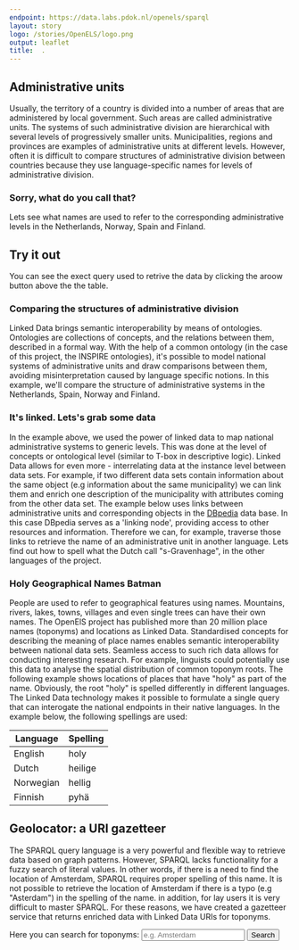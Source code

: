 ```yaml
---
endpoint: https://data.labs.pdok.nl/openels/sparql
layout: story
logo: /stories/OpenELS/logo.png
output: leaflet
title:  .
---
```


  <link rel="stylesheet" type="text/css" href="leaflet/leaflet.css"/>
  <link rel="stylesheet" type="text/css" href="/assets/css/datatables.min.css"/>
  <link rel="stylesheet" type="text/css" href="/assets/css/bootstrap.min.css"/>
  <script type="text/javascript" src="leaflet/leaflet.js"></script>
  <script type="text/javascript" src="/assets/js/bootstrap.min.js"></script>
  <script type="text/javascript" src="/assets/js/datatables.min.js"></script>
  <script type="text/javascript" src="geolocator.js"></script>  

    
## Administrative units

  Usually, the territory of a country is divided into a number of areas that are administered by local government. Such areas are
  called administrative units. The systems of such administrative division are hierarchical with several levels of progressively smaller units. Municipalities, regions and provinces are examples of administrative units at different levels.
  However, often it is difficult to compare structures of administrative division between countries because they use language-specific
  names for levels of administrative division.  

### Sorry, what do you call that?
Lets see what names are used to refer to the corresponding administrative levels in the Netherlands, Norway, Spain and Finland.  

<div class="alert alert-info txt" role="alert">
  <h2>Try it out</h2>
  <p>You can see the exect query used to retrive the data by clicking the aroow button above the the table.</p>
</div>

  <query data-config="http://127.0.0.1:5000/stories/OpenELS/#query=PREFIX+rdf%3A+%3Chttp%3A%2F%2Fwww.w3.org%2F1999%2F02%2F22-rdf-syntax-ns%23%3E%0APREFIX+rdfs%3A+%3Chttp%3A%2F%2Fwww.w3.org%2F2000%2F01%2Frdf-schema%23%3E%0APrefix+au%3A+%3Chttp%3A%2F%2Finspire.ec.europa.eu%2Font%2Fau%23%3E%0ASELECT+%3Fcountry+(group_concat(distinct+%3F1stName%3Bseparator%3D'%2C')+as+%3F1stLevel)+(group_concat(distinct+%3F2ndName%3Bseparator%3D'%2C')+as+%3F2ndLevel)++(group_concat(distinct+%3F3rdName%3Bseparator%3D'%2C')+as+%3F3rdLevel)%0AWHERE+%7B%0A%7B++Values+(%3Fg+%3Fcountry)+%7B(%3Chttp%3A%2F%2Fdata.labs.pdok.nl%2Fdataset%2Fopenels%2Fau%3E+%22The+Netherlands%22)%7D%0A++graph+%3Fg+%7B%0A++++++%3Fau1st+au%3AAdministrativeUnit.nationalLevel+%3Chttp%3A%2F%2Finspire.ec.europa.eu%2Fcodelist%2FAdministrativeHierarchyLevel%2F1stOrder%3E%3B%0A+++++++++++++%3Chttp%3A%2F%2Finspire.ec.europa.eu%2Font%2Fau%23AdministrativeUnit.nationalLevelName%3E+%3F1stName.%0A+++++++%3Fau2nd+au%3AAdministrativeUnit.nationalLevel+%3Chttp%3A%2F%2Finspire.ec.europa.eu%2Fcodelist%2FAdministrativeHierarchyLevel%2F2ndOrder%3E%3B%0A+++++++++++++%3Chttp%3A%2F%2Finspire.ec.europa.eu%2Font%2Fau%23AdministrativeUnit.nationalLevelName%3E+%3F2ndName.%0A+++++++%3Fau3rd+au%3AAdministrativeUnit.nationalLevel+%3Chttp%3A%2F%2Finspire.ec.europa.eu%2Fcodelist%2FAdministrativeHierarchyLevel%2F3rdOrder%3E%3B%0A+++++++++++++%3Chttp%3A%2F%2Finspire.ec.europa.eu%2Font%2Fau%23AdministrativeUnit.nationalLevelName%3E+%3F3rdName.%0A+++++%7D%0A%7D%0A++Union%0A++++%7B%0A++SERVICE+%3Chttp%3A%2F%2Frdf.kartverket.no%2F%2Fsparql%3E+%7B%0A++++++Values+(%3Fg+%3Fcountry)+%7B(%3Chttp%3A%2F%2Fopenels%2Fadministrativeunits%3E+%22Norway%22)%7D%0A++graph+%3Fg+%7B%0A++++%3Fau2nd+au%3AAdministrativeUnit.nationalLevel+%222ndOrder%22%3B%0A++++++++++++++++++++++++%3Chttp%3A%2F%2Finspire.ec.europa.eu%2Font%2Fau%23AdministrativeUnit.nationalLevelName%3E+%3F2ndName.%0A++++%3Fau1st+au%3AAdministrativeUnit.nationalLevel+%221stOrder%22%3B%0A++++++++++++++++++++++++%3Chttp%3A%2F%2Finspire.ec.europa.eu%2Font%2Fau%23AdministrativeUnit.nationalLevelName%3E+%3F1stName.%0A++++%3Fau3rd+au%3AAdministrativeUnit.nationalLevel+%223rdOrder%22%3B%0A++++++++++++++++++++++++%3Chttp%3A%2F%2Finspire.ec.europa.eu%2Font%2Fau%23AdministrativeUnit.nationalLevelName%3E+%3F3rdName.%0A++%7D%0A++++%7D%0A++%7D%0A%7D%0AGroup+by+%3Fcountry%0A%0A&contentTypeConstruct=text%2Fturtle&contentTypeSelect=application%2Fsparql-results%2Bjson&endpoint=https%3A%2F%2Fdata.labs.pdok.nl%2Fopenels%2Fsparql&requestMethod=POST&tabTitle=Query&headers=%7B%7D&outputFormat=table"
       data-endpoint="https://data.labs.pdok.nl/openels/sparql"
       data-query-ref="levels_names.rq"
       data-output="table">
 </query>

### Comparing the structures of administrative division

  Linked Data brings semantic interoperability by means of ontologies. Ontologies are collections of concepts, and the relations between them, described in a formal way. With the help of a common ontology (in the case of this project, the INSPIRE ontologies), it's possible to model national systems of administrative units and draw comparisons between them, avoiding misinterpretation caused by language specific notions. 
  In this example, we'll compare the structure of administrative systems in the Netherlands, Spain, Norway and Finland.   

  <query data-config="http://127.0.0.1:5000/stories/OpenELS/#query=PREFIX+geo%3A+%3Chttp%3A%2F%2Fwww.opengis.net%2Font%2Fgeosparql%23%3E%0APREFIX+rdfs%3A+%3Chttp%3A%2F%2Fwww.w3.org%2F2000%2F01%2Frdf-schema%23%3E%0APrefix+au%3A+%3Chttp%3A%2F%2Finspire.ec.europa.eu%2Font%2Fau%23%3E%0APrefix+nationallevel%3A+%3Chttp%3A%2F%2Finspire.ec.europa.eu%2Fcodelist%2FAdministrativeHierarchyLevel%2F%3E%0A%0Aselect+%0A%3Fcountry+(count(distinct+%3Fau1st)+as+%3F1stLevel)+(count(distinct+%3Fau2nd)+as+%3F2ndLevel)+(count(distinct+%3Fau3rd)+as+%3F3rdLevel)+(count(distinct+%3Fau4th)+as+%3F4thLevel)+%0A%7B%0A%7B+Values+(%3Fg+%3Fcountry)+%7B(%3Chttp%3A%2F%2Fdata.labs.pdok.nl%2Fdataset%2Fopenels%2Fau%3E+%22Netherlands%22)%7D%0A++++graph+%3Fg+%7B+++%0A++++++%3Fau1st+au%3AAdministrativeUnit.nationalLevel+%3Chttp%3A%2F%2Finspire.ec.europa.eu%2Fcodelist%2FAdministrativeHierarchyLevel%2F1stOrder%3E.%0A++++++%3Fau2nd+au%3AAdministrativeUnit.nationalLevel+%3Chttp%3A%2F%2Finspire.ec.europa.eu%2Fcodelist%2FAdministrativeHierarchyLevel%2F2ndOrder%3E.%0A++++++%3Fau3rd+au%3AAdministrativeUnit.nationalLevel+%3Chttp%3A%2F%2Finspire.ec.europa.eu%2Fcodelist%2FAdministrativeHierarchyLevel%2F3rdOrder%3E.+++%0A+%7D+%0A%7D%0A+++++Union+%0A++%7B%0A++SERVICE+%3Chttp%3A%2F%2F193.167.189.160%2Fopenels%2Ffuseki%2Fds%2Fquery%3E%7B+%0A++++Values+(%3Fg+%3Fcountry)+%7B(%3Chttp%3A%2F%2Fpaikkatiedot.fi%2Fds%2Fopenels%2Fau%3E+%22Finland%22)%7D%0A++++++graph+%3Fg+%7B%0A++++++%3Fau1st+au%3AAdministrativeUnit.nationalLevel+%3Chttp%3A%2F%2Finspire.ec.europa.eu%2Fcodelist%2FAdministrativeHierarchyLevel%2F1stOrder%3E.%0A++++++%3Fau2nd+au%3AAdministrativeUnit.nationalLevel+%3Chttp%3A%2F%2Finspire.ec.europa.eu%2Fcodelist%2FAdministrativeHierarchyLevel%2F2ndOrder%3E.%0AOptional+%7B%3Fau3rd+au%3AAdministrativeUnit.nationalLevel+%3Chttp%3A%2F%2Finspire.ec.europa.eu%2Fcodelist%2FAdministrativeHierarchyLevel%2F3rdOrder%3E.%7D%0A+++++++%3Fau4th+au%3AAdministrativeUnit.nationalLevel+%3Chttp%3A%2F%2Finspire.ec.europa.eu%2Fcodelist%2FAdministrativeHierarchyLevel%2F4thOrder%3E.%0A+++++%7D%0A++++%7D%0A++%7D%0A++++Union%0A++%7B%0A++SERVICE+%3Chttp%3A%2F%2Frdf.kartverket.no%2F%2Fsparql%3E+%7B+%0A++++++Values+(%3Fg+%3Fcountry)+%7B(%3Chttp%3A%2F%2Fopenels%2Fadministrativeunits%3E+%22Norway%22)%7D%0A++graph+%3Fg+%7B+%0A++++%3Fau2nd+au%3AAdministrativeUnit.nationalLevel+%222ndOrder%22.%0A++++%3Fau1st+au%3AAdministrativeUnit.nationalLevel+%221stOrder%22.%0A++++%3Fau3rd+au%3AAdministrativeUnit.nationalLevel+%223rdOrder%22.%0A++%7D%0A++++%7D%0A+++++%7D%0A%7D++Group+by+%3Fg+%3Fcountry&contentTypeConstruct=text%2Fturtle&contentTypeSelect=application%2Fsparql-results%2Bjson&endpoint=https%3A%2F%2Fdata.labs.pdok.nl%2Fopenels%2Fsparql&requestMethod=POST&tabTitle=Query&headers=%7B%7D&outputFormat=gchart&outputSettings=%7B%22chartConfig%22%3A%7B%22options%22%3A%7B%22annotations%22%3A%7B%22domain%22%3A%7B%7D%7D%2C%22legacyScatterChartLabels%22%3Atrue%2C%22legend%22%3A%22bottom%22%2C%22series%22%3A%7B%220%22%3A%7B%22color%22%3A%22%23980000%22%7D%2C%221%22%3A%7B%22color%22%3A%22%234a86e8%22%2C%22targetAxisIndex%22%3A0%7D%7D%2C%22isStacked%22%3Afalse%2C%22vAxes%22%3A%5B%7B%22title%22%3Anull%2C%22minValue%22%3Anull%2C%22maxValue%22%3Anull%2C%22viewWindow%22%3A%7B%22max%22%3Anull%2C%22min%22%3Anull%7D%2C%22useFormatFromData%22%3Atrue%2C%22logScale%22%3Afalse%7D%2C%7B%22viewWindow%22%3A%7B%22max%22%3Anull%2C%22min%22%3Anull%7D%2C%22minValue%22%3Anull%2C%22maxValue%22%3Anull%2C%22useFormatFromData%22%3Atrue%2C%22logScale%22%3Afalse%7D%5D%2C%22booleanRole%22%3A%22certainty%22%2C%22hAxis%22%3A%7B%22minValue%22%3Anull%2C%22maxValue%22%3Anull%2C%22viewWindow%22%3Anull%2C%22viewWindowMode%22%3Anull%2C%22useFormatFromData%22%3Atrue%2C%22title%22%3A%22Countries%22%7D%2C%22width%22%3A600%2C%22height%22%3A371%2C%22backgroundColor%22%3A%7B%22fill%22%3A%22%23f3f3f3%22%7D%2C%22domainAxis%22%3A%7B%22direction%22%3A1%7D%2C%22focusTarget%22%3A%22category%22%2C%22title%22%3A%22Number+of+administrative+units+per+administrative+level%22%2C%22fontName%22%3A%22sans-serif%22%7D%2C%22state%22%3A%7B%7D%2C%22view%22%3A%7B%22columns%22%3Anull%2C%22rows%22%3Anull%7D%2C%22isDefaultVisualization%22%3Afalse%2C%22chartType%22%3A%22ColumnChart%22%7D%2C%22motionChartState%22%3Anull%7D"
       data-endpoint="https://data.labs.pdok.nl/openels/sparql"
       data-query-ref="compare_AUs.rq"
       data-output="gchart">
   </query>

### It's linked. Lets's grab some data
  In the example above, we used the power of linked data to map national administrative systems to generic levels. This was done at the level of concepts or ontological level (similar to T-box in descriptive logic).
  Linked Data allows for even more - interrelating data at the instance level between data sets. For example, if two different data sets contain information about the same object (e.g information about the same municipality) we can link them and
  enrich one description of the municipality with attributes coming from the other data set.
  The example below uses links between administrative units and corresponding objects in the [DBpedia](https://wiki.dbpedia.org/) data base.
  In this case DBpedia serves as a 'linking node', providing access to other resources and information. Therefore we can, for example, traverse those links to
  retrieve the name of an administrative unit in another language. Lets find out how to spell what the Dutch call "s-Gravenhage", in the other languages of the project. 

  <query data-config="http://yasgui.org/#query=PREFIX+rdfs%3A+%3Chttp%3A%2F%2Fwww.w3.org%2F2000%2F01%2Frdf-schema%23%3E%0APrefix+au%3A+%3Chttp%3A%2F%2Finspire.ec.europa.eu%2Font%2Fau%23%3E%0Aselect+distinct+%3Flanguage+%3Fname+%23%3FdutchName+%3FnorwegianName+%3FfinishName+%3FSpanishName%0AWhere+%7B%0A++++%3Fs+rdfs%3Alabel+%22's-Gravenhage%22%40nl%3B%0A+++++++rdfs%3Alabel+%3FdutchName%3B%0A+++++++rdfs%3AseeAlso+%3FinDb.++++%0A+++service+%3Chttp%3A%2F%2Ffactforge.net%2Frepositories%2Fff-news%3E+%7B%0A+++++++%3FinDb+%3Chttp%3A%2F%2Fwww.geonames.org%2Fontology%23alternateName%3E+%3Fname+.%0A+++++FILTER+((+lang(%3Fname)+%3D+%22es%22+)+%7C%7C+(+lang(%3Fname)+%3D+%22fi%22+)+%7C%7C+(+lang(%3Fname)+%3D+%22no%22+))%0A++++BInd+(if+(lang(%3Fname)+%3D+%22es%22%2C+%22Spanish%22%2C+if+(lang(%3Fname)+%3D+%22no%22%2C+%22Norwegian%22%2C+if+(lang(%3Fname)+%3D+%22fi%22%2C+%22Finnish%22%2C+%22%22)))+as+%3Flanguage)%0A%0A%7D+%0A%7D+Order+by+%3Flanguage%0A+LImit+10&contentTypeConstruct=text%2Fturtle&contentTypeSelect=application%2Fsparql-results%2Bjson&endpoint=http%3A%2F%2Fdata.labs.pdok.nl%2Fopenels%2Fsparql&requestMethod=POST&tabTitle=Query+6&headers=%7B%7D&outputFormat=table"
       data-endpoint="https://data.labs.pdok.nl/openels/sparql"
       data-query-ref="den_haag.rq"
       data-output="table">
 </query>

### Holy Geographical Names Batman

People are used to refer to geographical features using names. 
Mountains, rivers, lakes, towns, villages and even single trees can have their own names. 
The OpenElS project has published more than 20 million place names (toponyms) and locations as Linked Data. 
Standardised concepts for describing the meaning of place names enables semantic interoperability between national data sets. 
Seamless access to such rich data allows for conducting interesting research. For example, 
linguists could potentially use this data to analyse the spatial distribution of common toponym roots. 
The following example shows locations of places that have "holy" as part of the name. 
Obviously, the root "holy" is spelled differently in different languages. 
The Linked Data technology makes it possible to formulate a single query that can interogate the national endpoints in their native 
languages. 
In the example below, the following spellings are used:

|Language|Spelling|
|--------|--------|
|English| holy|
|Dutch|heilige|
|Norwegian|hellig|
|Finnish|pyhä|

  <query 
       data-endpoint="https://data.labs.pdok.nl/openels/sparql"
       data-query-ref="holy_names.rq"
       data-output="geo">
 </query>
 
 
 
## Geolocator: a URI gazetteer

 The SPARQL query language is a very powerful and flexible way to retrieve data based on graph patterns. 
 However, SPARQL lacks functionality for a fuzzy search of literal values. In other words, 
 if there is a need to find the location of Amsterdam, SPARQL requires proper spelling of this name. It is not possible 
 to retrieve the location of Amsterdam if there is a typo (e.g "Asterdam") in the spelling of the name. in addition, for lay users
 it is very difficult to master SPARQL. 
 For these reasons, we have created a gazetteer service that returns enriched data with Linked Data URIs for toponyms.  
 
 
  <nav class="navbar navbar-light bg-light">
       <form class="form-inline">
           <label for="topoName" class="font-weight-normal">Here you can search for toponyms:  </label>
           <input type="text" class="form-control" id="topoName" placeholder="e.g. Amsterdam"/>
           <button type="submit" id="submitButton" class="btn btn-info">Search</button>
       </form>
   </nav>
   
   <div class="container">
       <div class="row">
           <div class="col-sm-6">
               <div id="geolocator" style="width: 570px; height: 280px;"></div>
           </div>
           <div class="col-sm-5">
               <table id="table" class="table"></table>
           </div>
       </div>
   </div>
